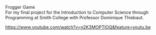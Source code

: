 Frogger Game
<br/>
For my final project for the Introduction to Computer Science through Programming at Smith College with Professor Dominique Thiebaut.

https://www.youtube.com/watch?v=n2K3MOPTlOQ&feature=youtu.be
